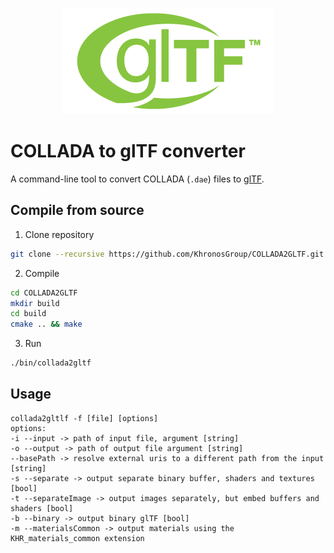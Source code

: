 <p align="center">
<img src="https://raw.githubusercontent.com/KhronosGroup/glTF/master/specification/figures/gltf.png">
</p>

# COLLADA to glTF converter

A command-line tool to convert COLLADA (`.dae`) files to [glTF](https://github.com/KhronosGroup/glTF).

## Compile from source

1. Clone repository

  ```bash
  git clone --recursive https://github.com/KhronosGroup/COLLADA2GLTF.git
  ```
2. Compile

  ```bash
  cd COLLADA2GLTF
  mkdir build
  cd build
  cmake .. && make
  ```

3. Run

  ```bash
  ./bin/collada2gltf
  ```

## Usage

```
collada2gltlf -f [file] [options]
options:
-i --input -> path of input file, argument [string]
-o --output -> path of output file argument [string]
--basePath -> resolve external uris to a different path from the input [string]
-s --separate -> output separate binary buffer, shaders and textures [bool]
-t --separateImage -> output images separately, but embed buffers and shaders [bool]
-b --binary -> output binary glTF [bool]
-m --materialsCommon -> output materials using the KHR_materials_common extension
```
